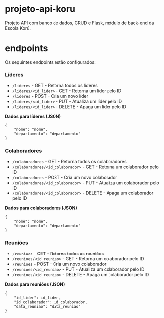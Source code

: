 # projeto-api-koru
Projeto API com banco de dados, CRUD e Flask, módulo de back-end da Escola Korú.

# endpoints

Os seguintes endpoints estão configurados:

### Líderes

- `/lideres` - GET - Retorna todos os líderes
- `/lideres/<id_lider>` - GET - Retorna um líder pelo ID
- `/lideres` - POST - Cria um novo líder
- `/lideres/<id_lider>` - PUT - Atualiza um líder pelo ID
- `/lideres/<id_lider>` - DELETE - Apaga um líder pelo ID

**Dados para líderes (JSON)**

```
{
	"nome": "nome",
	"departamento": "departamento"
}
```

### Colaboradores

- `/colaboradores` - GET - Retorna todos os colaboradores
- `/colaboradores/<id_colaborador>` - GET - Retorna um colaborador pelo ID
- `/colaboradores` - POST - Cria um novo colaborador
- `/colaboradores/<id_colaborador>` - PUT - Atualiza um colaborador pelo ID
- `/colaboradores/<id_colaborador>` - DELETE - Apaga um colaborador pelo ID

**Dados para colaboradores (JSON)**

```
{
	"nome": "nome",
	"departamento": "departamento"
}
```

### Reuniões

- `/reunioes` - GET - Retorna todos as reuniões
- `/reunioes/<id_reuniao>` - GET - Retorna um colaborador pelo ID
- `/reunioes` - POST - Cria um novo colaborador
- `/reunioes/<id_reuniao>` - PUT - Atualiza um colaborador pelo ID
- `/reunioes/<id_reuniao>` - DELETE - Apaga um colaborador pelo ID

**Dados para reuniões (JSON)**

```
{
	"id_lider": id_lider,
    "id_colaborador": id_colaborador,
    "data_reuniao": "data_reuniao"
}
```

